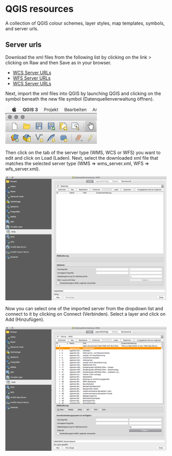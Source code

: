 # QGIS resources

A collection of QGIS colour schemes, layer styles, map templates, symbols, and server urls.


## Server urls
Download the xml files from the following list by clicking on the link > clicking on Raw and then Save as in your browser.

- [WCS Server URLs](source/server-urls/wcs_server.xml)
- [WFS Server URLs](source/server-urls/wfs_server.xml)
- [WCS Server URLs](source/server-urls/wms_server.xml)

Next, import the xml files into QGIS by launching QGIS and clicking on the symbol beneath the new file symbol (Datenquellenverwaltung öffnen).

![Datenquellenverwaltung öffnen](images/qgis-01.png)

Then click on the tab of the server type (WMS, WCS or WFS) you want to edit and click on Load (Laden). Next, select the downloaded xml file that matches the selected server type (WMS => wms_server.xml, WFS => wfs_server.xml).

![Datenquellenverwaltung](images/qgis-02.png)

Now you can select one of the imported server from the dropdown list and connect to it by clicking on Connect (Verbinden). Select a layer and click on Add (Hinzufügen).

![Connecting and adding a web resource](images/qgis-03.png)
